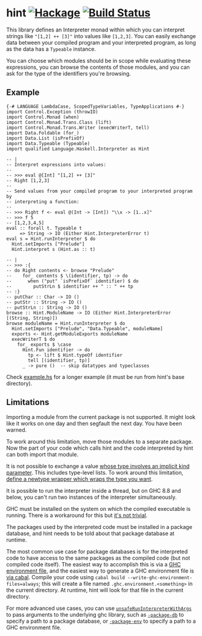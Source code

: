 # hint [![Hackage](https://img.shields.io/hackage/v/hint.svg)](https://hackage.haskell.org/package/hint) [![Build Status](https://github.com/haskell-hint/hint/workflows/CI/badge.svg)](https://github.com/haskell-hint/hint/actions)

This library defines an Interpreter monad within which you can interpret
strings like `"[1,2] ++ [3]"` into values like `[1,2,3]`. You can easily
exchange data between your compiled program and your interpreted program, as
long as the data has a `Typeable` instance.

You can choose which modules should be in scope while evaluating these
expressions, you can browse the contents of those modules, and you can ask for
the type of the identifiers you're browsing.

## Example

    {-# LANGUAGE LambdaCase, ScopedTypeVariables, TypeApplications #-}
    import Control.Exception (throwIO)
    import Control.Monad (when)
    import Control.Monad.Trans.Class (lift)
    import Control.Monad.Trans.Writer (execWriterT, tell)
    import Data.Foldable (for_)
    import Data.List (isPrefixOf)
    import Data.Typeable (Typeable)
    import qualified Language.Haskell.Interpreter as Hint

    -- |
    -- Interpret expressions into values:
    --
    -- >>> eval @[Int] "[1,2] ++ [3]"
    -- Right [1,2,3]
    --
    -- Send values from your compiled program to your interpreted program by
    -- interpreting a function:
    --
    -- >>> Right f <- eval @(Int -> [Int]) "\\x -> [1..x]"
    -- >>> f 5
    -- [1,2,3,4,5]
    eval :: forall t. Typeable t
         => String -> IO (Either Hint.InterpreterError t)
    eval s = Hint.runInterpreter $ do
      Hint.setImports ["Prelude"]
      Hint.interpret s (Hint.as :: t)

    -- |
    -- >>> :{
    -- do Right contents <- browse "Prelude"
    --    for_ contents $ \(identifier, tp) -> do
    --      when ("put" `isPrefixOf` identifier) $ do
    --        putStrLn $ identifier ++ " :: " ++ tp
    -- :}
    -- putChar :: Char -> IO ()
    -- putStr :: String -> IO ()
    -- putStrLn :: String -> IO ()
    browse :: Hint.ModuleName -> IO (Either Hint.InterpreterError [(String, String)])
    browse moduleName = Hint.runInterpreter $ do
      Hint.setImports ["Prelude", "Data.Typeable", moduleName]
      exports <- Hint.getModuleExports moduleName
      execWriterT $ do
        for_ exports $ \case
          Hint.Fun identifier -> do
            tp <- lift $ Hint.typeOf identifier
            tell [(identifier, tp)]
          _ -> pure ()  -- skip datatypes and typeclasses

Check [example.hs](examples/example.hs) for a longer example (it must be run
from hint's base directory).

## Limitations

Importing a module from the current package is not supported. It might look
like it works on one day and then segfault the next day. You have been warned.

To work around this limitation, move those modules to a separate package. Now
the part of your code which calls hint and the code interpreted by hint can
both import that module.

It is not possible to exchange a value [whose type involves an implicit kind
parameter](https://github.com/haskell-hint/hint/issues/159#issuecomment-1575629607).
This includes type-level lists. To work around this limitation, [define a
newtype wrapper which wraps the type you
want](https://github.com/haskell-hint/hint/issues/159#issuecomment-1575640606).

It is possible to run the interpreter inside a thread, but on GHC 8.8 and
below, you can't run two instances of the interpreter simultaneously.

GHC must be installed on the system on which the compiled executable is
running. There is a workaround for this but [it's not trivial](https://github.com/haskell-hint/hint/issues/80#issuecomment-963109968).

The packages used by the interpreted code must be installed in a package
database, and hint needs to be told about that package database at runtime.

The most common use case for package databases is for the interpreted code to
have access to the same packages as the compiled code (but not compiled code
itself). The easiest way to accomplish this is via a
[GHC environment file](https://ghc.gitlab.haskell.org/ghc/doc/users_guide/packages.html#package-environments),
and the easiest way to generate a GHC environment file is
[via cabal](https://cabal.readthedocs.io/en/3.4/cabal-project.html#cfg-field-write-ghc-environment-files).
Compile your code using `cabal build --write-ghc-environment-files=always`;
this will create a file named `.ghc.environment.<something>` in the current
directory. At runtime, hint will look for that file in the current directory.

For more advanced use cases, you can use
[`unsafeRunInterpreterWithArgs`](https://hackage.haskell.org/package/hint/docs/Language-Haskell-Interpreter-Unsafe.html#v:unsafeRunInterpreterWithArgs)
to pass arguments to the underlying ghc library, such as
[`-package-db`](https://downloads.haskell.org/~ghc/latest/docs/users_guide/packages.html?highlight=package%20db#ghc-flag--package-db%20%E2%9F%A8file%E2%9F%A9)
to specify a path to a package database, or
[`-package-env`](https://downloads.haskell.org/~ghc/latest/docs/users_guide/packages.html?highlight=package%20db#ghc-flag--package-env%20%E2%9F%A8file%E2%9F%A9%7C%E2%9F%A8name%E2%9F%A9)
to specify a path to a GHC environment file.

